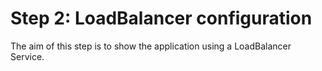 # Step 2: LoadBalancer configuration

The aim of this step is to show the application using a LoadBalancer Service.

